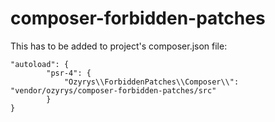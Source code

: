 # composer-forbidden-patches

This has to be added to project's composer.json file:
```
"autoload": {
        "psr-4": {
            "Ozyrys\\ForbiddenPatches\\Composer\\": "vendor/ozyrys/composer-forbidden-patches/src"
        }
}
```